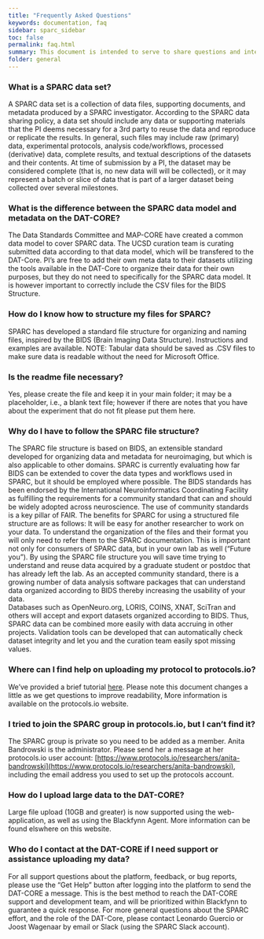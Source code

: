 ```yaml
---
title: "Frequently Asked Questions"
keywords: documentation, faq
sidebar: sparc_sidebar
toc: false
permalink: faq.html
summary: This document is intended to serve to share questions and interactions between the cores and users that may serve as FAQs
folder: general
---
```


### What is a SPARC data set?
A SPARC data set is a collection of data files, supporting documents, and metadata produced by a SPARC investigator.  According to the SPARC data sharing policy, a data set should include any data or supporting materials that the PI deems necessary for a 3rd party to reuse the data and reproduce or replicate the results. In general, such files may include raw (primary) data, experimental protocols, analysis code/workflows, processed (derivative) data, complete results, and textual descriptions of the datasets and their contents.  At time of submission by a PI, the dataset may be considered complete (that is, no new data will will be collected), or it may represent a batch or slice of data that is part of a larger dataset being collected over several milestones.

### What is the difference between the SPARC data model and metadata on the DAT-CORE? 
The Data Standards Committee and MAP-CORE have created a common data model to cover SPARC data. The UCSD curation team is curating submitted data according to that data model, which will be transfered to the DAT-Core.  PI’s are free to add their own meta data to their datasets utilizing the tools available in the DAT-Core to organize their data for their own purposes, but they do not need to specifically for the SPARC data model. It is however important to correctly include the CSV files for the BIDS Structure.

### How do I know how to structure my files for SPARC?
SPARC has developed a standard file structure for organizing and naming files, inspired by the BIDS (Brain Imaging Data Structure).  Instructions and examples are available. NOTE: Tabular data should be saved as .CSV files to make sure data is readable without the need for Microsoft Office.

### Is the readme file necessary?
Yes, please create the file and keep it in your main folder; it may be a placeholder, i.e., a blank text file; however if there are notes that you have about the experiment that do not fit please put them here.

### Why do I have to follow the SPARC file structure?
The SPARC file structure is based on BIDS, an extensible standard developed for organizing data and metadata for neuroimaging, but which is also applicable to other domains.  SPARC is currently evaluating how far BIDS can be extended to cover the data types and workflows used in SPARC, but it should be employed where possible.  The BIDS standards has been endorsed by the International Neuroinformatics Coordinating Facility as fulfilling the requirements for a community standard that can and should be widely adopted across neuroscience.  The use of community standards is a key pillar of FAIR.  The benefits for SPARC for using a structured file structure are as follows:
It will be easy for another researcher to work on your data. To understand the organization of the files and their format you will only need to refer them to the SPARC documentation. This is important not only for consumers of SPARC data, but in your own lab as well (“Future you”).  By using the SPARC file structure you will save time trying to understand and reuse data acquired by a graduate student or postdoc that has already left the lab.
As an accepted community standard, there is a growing number of data analysis software packages that can understand data organized according to BIDS thereby increasing the usability of your data.  
Databases such as OpenNeuro.org, LORIS, COINS, XNAT, SciTran and others will accept and export datasets organized according to BIDS. Thus, SPARC data can be combined more easily with data accruing in other projects.
Validation tools can be developed that can automatically check dataset integrity and let you and the curation team easily spot missing values.

### Where can I find help on uploading my protocol to protocols.io?   
We’ve provided a brief tutorial [here](https://docs.google.com/presentation/d/1WhoLvOVRIbCzu3x30Dd0O1cC09ZGT4g0IFOf4Eq7yfI/edit).  Please note this document changes a little as we get questions to improve readability,  More information is available on the protocols.io website.  

### I tried to join the SPARC group in protocols.io, but I can’t find it?
The SPARC group is private so you need to be added as a member.  Anita Bandrowski is the administrator.  Please send her a message at her protocols.io user account: [https://www.protocols.io/researchers/anita-bandrowski](https://www.protocols.io/researchers/anita-bandrowski), including the email address you used to set up the protocols account.

### How do I upload large data to the DAT-CORE?
Large file upload (10GB and greater) is now supported using the web-application, as well as using the Blackfynn Agent. More information can be found elswhere on this website.

### Who do I contact at the DAT-CORE if I need support or assistance uploading my data?
For all support questions about the platform, feedback, or bug reports, please use the “Get Help” button after logging into the platform to send the DAT-CORE a message. This is the best method to reach the DAT-CORE support and development team, and will be prioritized within Blackfynn to guarantee a quick response. For more general questions about the SPARC effort, and the role of the DAT-Core, please contact Leonardo Guercio or Joost Wagenaar by email or Slack (using the SPARC Slack account).
